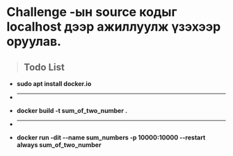 # Challenge -ын source кодыг localhost дээр ажиллуулж үзэхээр оруулав.

>##  Todo List

-  **sudo apt install docker.io**
- ***
- **docker build -t sum_of_two_number .**
- ***
- **docker run -dit --name sum_numbers -p 10000:10000 --restart always  sum_of_two_number**



